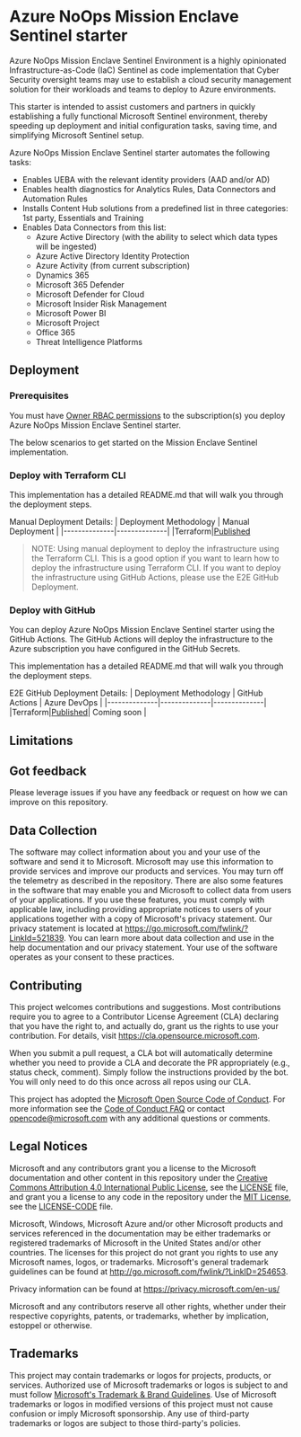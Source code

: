 # Azure NoOps Mission Enclave Sentinel starter

Azure NoOps Mission Enclave Sentinel Environment is a highly opinionated Infrastructure-as-Code (IaC) Sentinel as code implementation that Cyber Security oversight teams may use to establish a cloud security management solution for their workloads and teams to deploy to Azure environments.

This starter is intended to assist customers and partners in quickly establishing a fully functional Microsoft Sentinel environment, thereby speeding up deployment and initial configuration tasks, saving time, and simplifying Microsoft Sentinel setup.

Azure NoOps Mission Enclave Sentinel starter automates the following tasks:

- Enables UEBA with the relevant identity providers (AAD and/or AD)
- Enables health diagnostics for Analytics Rules, Data Connectors and Automation Rules
- Installs Content Hub solutions from a predefined list in three categories: 1st party, Essentials and Training
- Enables Data Connectors from this list:
  - Azure Active Directory (with the ability to select which data types will be ingested)
  - Azure Active Directory Identity Protection
  - Azure Activity (from current subscription)
  - Dynamics 365
  - Microsoft 365 Defender
  - Microsoft Defender for Cloud
  - Microsoft Insider Risk Management
  - Microsoft Power BI
  - Microsoft Project
  - Office 365
  - Threat Intelligence Platforms

## Deployment ##

### Prerequisites ###

You must have [Owner RBAC permissions](https://docs.microsoft.com/en-us/azure/role-based-access-control/built-in-roles#owner) to the subscription(s) you deploy Azure NoOps Mission Enclave Sentinel starter.

The below scenarios to get started on the Mission Enclave Sentinel implementation.

### Deploy with Terraform CLI ###

This implementation has a detailed README.md that will walk you through the deployment steps.

Manual Deployment Details:
| Deployment Methodology | Manual Deployment |
|--------------|--------------|
|Terraform|[Published](./docs/manual-deployment-guide-terraform.md)

>NOTE: Using manual deployment to deploy the infrastructure using the Terraform CLI. This is a good option if you want to learn how to deploy the infrastructure using Terraform CLI. If you want to deploy the infrastructure using GitHub Actions, please use the E2E GitHub Deployment.

### Deploy with GitHub ###

You can deploy Azure NoOps Mission Enclave Sentinel starter using the GitHub Actions. The GitHub Actions will deploy the infrastructure to the Azure subscription you have configured in the GitHub Secrets.

This implementation has a detailed README.md that will walk you through the deployment steps.

E2E GitHub Deployment Details:
| Deployment Methodology | GitHub Actions | Azure DevOps |
|--------------|--------------|--------------|
|Terraform|[Published](./docs/11-e2e-githubaction.md)| Coming soon |

## Limitations ##

## Got feedback ##

Please leverage issues if you have any feedback or request on how we can improve on this repository.

## Data Collection ##

The software may collect information about you and your use of the software and send it to Microsoft. Microsoft may use this information to provide services and improve our products and services. You may turn off the telemetry as described in the repository. There are also some features in the software that may enable you and Microsoft to collect data from users of your applications. If you use these features, you must comply with applicable law, including providing appropriate notices to users of your applications together with a copy of Microsoft's privacy statement. Our privacy statement is located at <https://go.microsoft.com/fwlink/?LinkId=521839>. You can learn more about data collection and use in the help documentation and our privacy statement. Your use of the software operates as your consent to these practices.

## Contributing ##

This project welcomes contributions and suggestions.  Most contributions require you to agree to a
Contributor License Agreement (CLA) declaring that you have the right to, and actually do, grant us
the rights to use your contribution. For details, visit <https://cla.opensource.microsoft.com>.

When you submit a pull request, a CLA bot will automatically determine whether you need to provide
a CLA and decorate the PR appropriately (e.g., status check, comment). Simply follow the instructions
provided by the bot. You will only need to do this once across all repos using our CLA.

This project has adopted the [Microsoft Open Source Code of Conduct](https://opensource.microsoft.com/codeofconduct/).
For more information see the [Code of Conduct FAQ](https://opensource.microsoft.com/codeofconduct/faq/) or
contact [opencode@microsoft.com](mailto:opencode@microsoft.com) with any additional questions or comments.

## Legal Notices ##

Microsoft and any contributors grant you a license to the Microsoft documentation and other content
in this repository under the [Creative Commons Attribution 4.0 International Public License](https://creativecommons.org/licenses/by/4.0/legalcode),
see the [LICENSE](LICENSE) file, and grant you a license to any code in the repository under the [MIT License](https://opensource.org/licenses/MIT), see the
[LICENSE-CODE](LICENSE-CODE) file.

Microsoft, Windows, Microsoft Azure and/or other Microsoft products and services referenced in the documentation
may be either trademarks or registered trademarks of Microsoft in the United States and/or other countries.
The licenses for this project do not grant you rights to use any Microsoft names, logos, or trademarks.
Microsoft's general trademark guidelines can be found at <http://go.microsoft.com/fwlink/?LinkID=254653>.

Privacy information can be found at <https://privacy.microsoft.com/en-us/>

Microsoft and any contributors reserve all other rights, whether under their respective copyrights, patents,
or trademarks, whether by implication, estoppel or otherwise.

## Trademarks ##

This project may contain trademarks or logos for projects, products, or services. Authorized use of Microsoft
trademarks or logos is subject to and must follow
[Microsoft's Trademark & Brand Guidelines](https://www.microsoft.com/legal/intellectualproperty/trademarks/usage/general).
Use of Microsoft trademarks or logos in modified versions of this project must not cause confusion or imply Microsoft sponsorship.
Any use of third-party trademarks or logos are subject to those third-party's policies.
